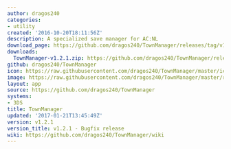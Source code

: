 ```yaml
---
author: dragos240
categories:
- utility
created: '2016-10-20T18:11:56Z'
description: A specialized save manager for AC:NL
download_page: https://github.com/dragos240/TownManager/releases/tag/v1.2.1
downloads:
  TownManager-v1.2.1.zip: https://github.com/dragos240/TownManager/releases/download/v1.2.1/TownManager-v1.2.1.zip
github: dragos240/TownManager
icon: https://raw.githubusercontent.com/dragos240/TownManager/master/icon.png
image: https://raw.githubusercontent.com/dragos240/TownManager/master/res/banner%20icon.png
layout: app
source: https://github.com/dragos240/TownManager
systems:
- 3DS
title: TownManager
updated: '2017-01-21T13:45:49Z'
version: v1.2.1
version_title: v1.2.1 - Bugfix release
wiki: https://github.com/dragos240/TownManager/wiki
---
```

